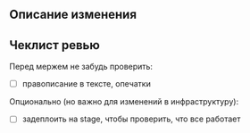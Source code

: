 ## Описание изменения

<!-- Опиши, что именно поменялось, желательно со скриншотами -->

## Чеклист ревью

Перед мержем не забудь проверить:

<!-- можно добавить свои пункты, но не удалять существующие -->
<!-- если нужно добавить какие-то пункты навсегда,
     это делается в файле .github/pull_request_template.md -->

- [ ] правописание в тексте, опечатки

Опционально (но важно для изменений в инфраструктуру):

- [ ] задеплоить на stage, чтобы проверить, что все работает
